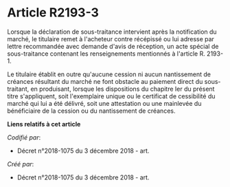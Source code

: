 # Article R2193-3

Lorsque la déclaration de sous-traitance intervient après la notification du marché, le titulaire remet à l'acheteur contre
récépissé ou lui adresse par lettre recommandée avec demande d'avis de réception, un acte spécial de sous-traitance contenant
les renseignements mentionnés à l'article R. 2193-1.

Le titulaire établit en outre qu'aucune cession ni aucun nantissement de créances résultant du marché ne font obstacle au
paiement direct du sous-traitant, en produisant, lorsque les dispositions du chapitre Ier du présent titre s'appliquent, soit
l'exemplaire unique ou le certificat de cessibilité du marché qui lui a été délivré, soit une attestation ou une mainlevée du
bénéficiaire de la cession ou du nantissement de créances.

**Liens relatifs à cet article**

_Codifié par_:

  - Décret n°2018-1075 du 3 décembre 2018 - art.

_Créé par_:

  - Décret n°2018-1075 du 3 décembre 2018 - art.
